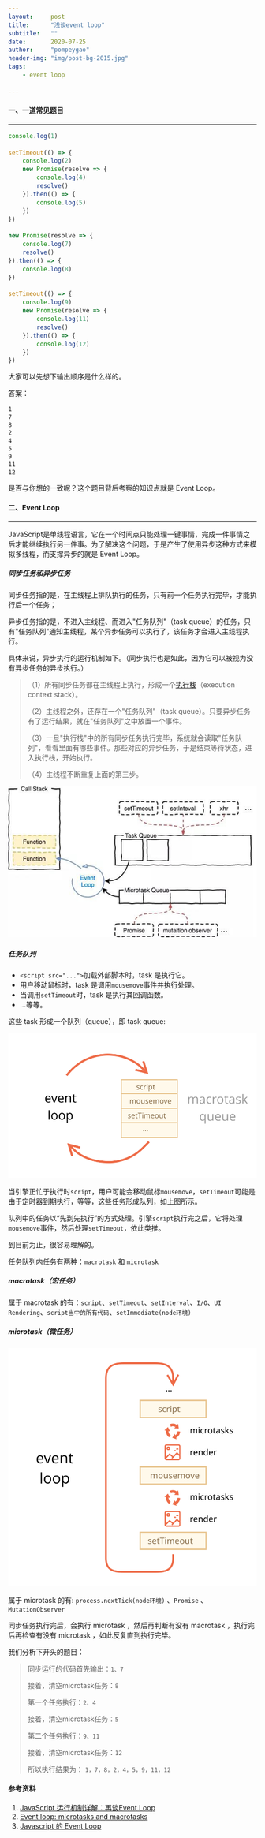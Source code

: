 ```yaml
---
layout:     post
title:      "浅谈event loop"
subtitle:   ""
date:       2020-07-25
author:     "pompeygao"
header-img: "img/post-bg-2015.jpg"
tags:
    - event loop

---
```






#### 一、一道常见题目

------

```js
console.log(1)

setTimeout(() => {
    console.log(2)
    new Promise(resolve => {
        console.log(4)
        resolve()
    }).then(() => {
        console.log(5)
    })
})

new Promise(resolve => {
    console.log(7)
    resolve()
}).then(() => {
    console.log(8)
})

setTimeout(() => {
    console.log(9)
    new Promise(resolve => {
        console.log(11)
        resolve()
    }).then(() => {
        console.log(12)
    })
})
```

大家可以先想下输出顺序是什么样的。

答案：

```
1
7
8
2
4
5
9
11
12
```

是否与你想的一致呢？这个题目背后考察的知识点就是 Event Loop。

#### 二、Event Loop

---

JavaScript是单线程语言，它在一个时间点只能处理一键事情，完成一件事情之后才能继续执行另一件事。为了解决这个问题，于是产生了使用异步这种方式来模拟多线程，而支撑异步的就是 Event Loop。

##### 同步任务和异步任务

同步任务指的是，在主线程上排队执行的任务，只有前一个任务执行完毕，才能执行后一个任务；

异步任务指的是，不进入主线程、而进入"任务队列"（task queue）的任务，只有"任务队列"通知主线程，某个异步任务可以执行了，该任务才会进入主线程执行。

具体来说，异步执行的运行机制如下。（同步执行也是如此，因为它可以被视为没有异步任务的异步执行。）

> （1）所有同步任务都在主线程上执行，形成一个[执行栈](http://www.ruanyifeng.com/blog/2013/11/stack.html)（execution context stack）。
>
> （2）主线程之外，还存在一个"任务队列"（task queue）。只要异步任务有了运行结果，就在"任务队列"之中放置一个事件。
>
> （3）一旦"执行栈"中的所有同步任务执行完毕，系统就会读取"任务队列"，看看里面有哪些事件。那些对应的异步任务，于是结束等待状态，进入执行栈，开始执行。
>
> （4）主线程不断重复上面的第三步。

![event-loop](/img/in-post/event-loop/event-loop.jpg)

##### 任务队列

- `<script src="...">`加载外部脚本时，task 是执行它。
- 用户移动鼠标时，task 是调用`mousemove`事件并执行处理。
- 当调用`setTimeout`时，task 是执行其回调函数。
- …等等。

这些 task 形成一个队列（queue），即 task queue:

![eventLoop](/img/in-post/event-loop/eventLoop.svg)

当引擎正忙于执行时`script`，用户可能会移动鼠标`mousemove`，`setTimeout`可能是由于定时器到期执行，等等，这些任务形成队列，如上图所示。

队列中的任务以“先到先执行”的方式处理。引擎`script`执行完之后，它将处理`mousemove`事件，然后处理`setTimeout`，依此类推。

到目前为止，很容易理解的。

任务队列内任务有两种：`macrotask` 和 `microtask`

##### macrotask（宏任务）

属于 macrotask 的有：`script`、`setTimeout`、`setInterval`、`I/O`、`UI Rendering`、`script当中的所有代码`、`setImmediate(node环境)`

##### microtask（微任务）

![eventLoop-full](/img/in-post/event-loop/eventLoop-full.svg)

属于 microtask 的有: `process.nextTick(node环境)` 、`Promise` 、`MutationObserver`

同步任务执行完后，会执行 microtask ，然后再判断有没有 macrotask ，执行完后再检查有没有 microtask ，如此反复直到执行完毕。

我们分析下开头的题目：

> 同步运行的代码首先输出：`1、7`
>
> 接着，清空microtask任务：`8`
>
> 第一个任务执行：`2、4`
>
> 接着，清空microtask任务：`5`
>
> 第二个任务执行：`9、11`
>
> 接着，清空microtask任务：`12`
>
> 所以执行结果为： `1，7，8，2，4，5，9，11，12`





#### 参考资料

1. [JavaScript 运行机制详解：再谈Event Loop](http://www.ruanyifeng.com/blog/2014/10/event-loop.html)
2. [Event loop: microtasks and macrotasks](<https://javascript.info/event-loop>)
3. [Javascript 的 Event Loop]([https://medium.com/hobo-engineer/ricky%E7%AD%86%E8%A8%98-javascript-%E7%9A%84-event-loop-c17a0a49d6e4](https://medium.com/hobo-engineer/ricky筆記-javascript-的-event-loop-c17a0a49d6e4))